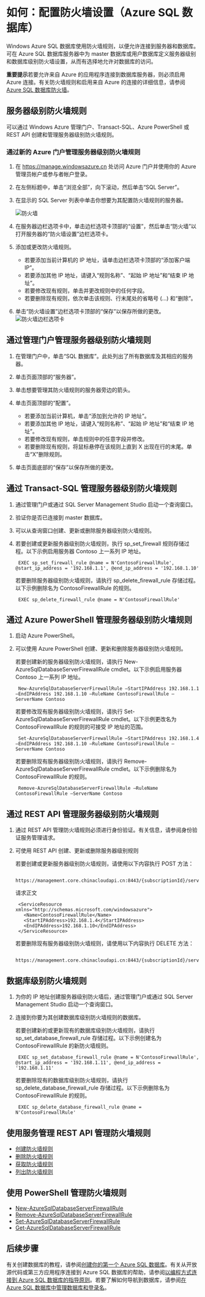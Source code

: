 <properties
	pageTitle="如何：配置防火墙设置（Azure SQL 数据库）"
	description="配置 Azure SQL 数据库的防火墙"
	services="sql-database"
	documentationCenter=""
	authors="BYHAM"
	manager="jeffreyg"
	editor=""/>


<tags 
	ms.service=“sql-database”
	ms.date="06/22/2015"
	wacn.date="08/29/2015"/>


# 如何：配置防火墙设置（Azure SQL 数据库）

 Windows Azure SQL 数据库使用防火墙规则，以便允许连接到服务器和数据库。可在 Azure SQL 数据库服务器中为 master 数据库或用户数据库定义服务器级别和数据库级别防火墙设置，从而有选择地允许对数据库的访问。

**重要提示**若要允许来自 Azure 的应用程序连接到数据库服务器，则必须启用 Azure 连接。有关防火墙规则和启用来自 Azure 的连接的详细信息，请参阅 [Azure SQL 数据库防火墙](https://msdn.microsoft.com/zh-cn/library/azure/ee621782.aspx)。


## 服务器级别防火墙规则

可以通过 Windows Azure 管理门户、Transact-SQL、Azure PowerShell 或 REST API 创建和管理服务器级别防火墙规则。

### 通过新的 Azure 门户管理服务器级别防火墙规则
1. 在 https://manage.windowsazure.cn 处访问 Azure 门户并使用你的 Azure 管理员帐户或参与者帐户登录。
2. 在左侧标题中，单击“浏览全部”，向下滚动，然后单击“SQL Server”。
3. 在显示的 SQL Server 列表中单击你想要为其配置防火墙规则的服务器。

	![防火墙][1]

4. 在服务器边栏选项卡中，单击边栏选项卡顶部的“设置”，然后单击“防火墙”以打开服务器的“防火墙设置”边栏选项卡。
5. 添加或更改防火墙规则。

	* 若要添加当前计算机的 IP 地址，请单击边栏选项卡顶部的“添加客户端 IP”。
	* 若要添加其他 IP 地址，请键入“规则名称”、“起始 IP 地址”和“结束 IP 地址”。
	* 若要修改现有规则，单击并更改规则中的任何字段。
	* 若要删除现有规则，依次单击该规则、行末尾处的省略号 (...) 和“删除”。
6. 单击“防火墙设置”边栏选项卡顶部的“保存”以保存所做的更改。![防火墙边栏选项卡][2] 

## 通过管理门户管理服务器级别防火墙规则 

1. 在管理门户中，单击“SQL 数据库”。此处列出了所有数据库及其相应的服务器。
1. 单击页面顶部的“服务器”。
2. 单击想要管理其防火墙规则的服务器旁边的箭头。
3. 单击页面顶部的“配置”。

	*  若要添加当前计算机，单击“添加到允许的 IP 地址”。
	*  若要添加其他 IP 地址，请键入“规则名称”、“起始 IP 地址”和“结束 IP 地址”。
	*  若要修改现有规则，单击规则中的任意字段并修改。
	*  若要删除现有规则，将鼠标悬停在该规则上直到 X 出现在行的末尾。单击“X”删除规则。
8. 单击页面底部的“保存”以保存所做的更改。

## 通过 Transact-SQL 管理服务器级别防火墙规则
1. 通过管理门户或通过 SQL Server Management Studio 启动一个查询窗口。
2. 验证你是否已连接到 master 数据库。
3. 可以从查询窗口创建、更新或删除服务器级别防火墙规则。
4. 若要创建或更新服务器级别防火墙规则，执行 sp\_set\_firewall 规则存储过程。以下示例启用服务器 Contoso 上一系列 IP 地址。

		EXEC sp_set_firewall_rule @name = N'ContosoFirewallRule', @start_ip_address = '192.168.1.1', @end_ip_address = '192.168.1.10'

	若要删除服务器级别防火墙规则，请执行 sp\_delete\_firewall\_rule 存储过程。以下示例删除名为 ContosoFirewallRule 的规则。
 
		EXEC sp_delete_firewall_rule @name = N'ContosoFirewallRule'
 
## 通过 Azure PowerShell 管理服务器级别防火墙规则
1. 启动 Azure PowerShell。
2. 可以使用 Azure PowerShell 创建、更新和删除服务器级别防火墙规则。 

	若要创建新的服务器级别防火墙规则，请执行 New-AzureSqlDatabaseServerFirewallRule cmdlet。以下示例启用服务器 Contoso 上一系列 IP 地址。
 
		New-AzureSqlDatabaseServerFirewallRule –StartIPAddress 192.168.1.1 –EndIPAddress 192.168.1.10 –RuleName ContosoFirewallRule –ServerName Contoso
 
	若要修改现有服务器级别防火墙规则，请执行 Set-AzureSqlDatabaseServerFirewallRule cmdlet。以下示例更改名为 ContosoFirewallRule 的规则的可接受 IP 地址的范围。
 
		Set-AzureSqlDatabaseServerFirewallRule –StartIPAddress 192.168.1.4 –EndIPAddress 192.168.1.10 –RuleName ContosoFirewallRule –ServerName Contoso

	若要删除现有服务器级别防火墙规则，请执行 Remove-AzureSqlDatabaseServerFirewallRule cmdlet。以下示例删除名为 ContosoFirewallRule 的规则。

		Remove-AzureSqlDatabaseServerFirewallRule –RuleName ContosoFirewallRule –ServerName Contoso
 
## 通过 REST API 管理服务器级别防火墙规则
1. 通过 REST API 管理防火墙规则必须进行身份验证。有关信息，请参阅身份验证服务管理请求。
2. 可使用 REST API 创建、更新或删除服务器级别规则

	若要创建或更新服务器级别防火墙规则，请使用以下内容执行 POST 方法：
 
		https://management.core.chinacloudapi.cn:8443/{subscriptionId}/services/sqlservers/servers/Contoso/firewallrules
	
	请求正文

		<ServiceResource xmlns="http://schemas.microsoft.com/windowsazure">
		  <Name>ContosoFirewallRule</Name>
		  <StartIPAddress>192.168.1.4</StartIPAddress>
		  <EndIPAddress>192.168.1.10</EndIPAddress>
		</ServiceResource>
 

	若要删除现有服务器级别防火墙规则，请使用以下内容执行 DELETE 方法：
	 
		https://management.core.chinacloudapi.cn:8443/{subscriptionId}/services/sqlservers/servers/Contoso/firewallrules/ContosoFirewallRule
 
## 数据库级别防火墙规则

1. 为你的 IP 地址创建服务器级别防火墙后，通过管理门户或通过 SQL Server Management Studio 启动一个查询窗口。
2. 连接到你要为其创建数据库级别防火墙规则的数据库。

	若要创建新的或更新现有的数据库级别防火墙规则，请执行 sp\_set\_database\_firewall\_rule 存储过程。以下示例创建名为 ContosoFirewallRule 的新防火墙规则。
 
		EXEC sp_set_database_firewall_rule @name = N'ContosoFirewallRule', @start_ip_address = '192.168.1.11', @end_ip_address = '192.168.1.11'
 
	若要删除现有的数据库级别防火墙规则，请执行 sp\_delete\_database\_firewall\_rule 存储过程。以下示例删除名为 ContosoFirewallRule 的规则。
 
		EXEC sp_delete_database_firewall_rule @name = N'ContosoFirewallRule'


## 使用服务管理 REST API 管理防火墙规则

* [创建防火墙规则](https://msdn.microsoft.com/zh-cn/library/azure/dn505712.aspx)
* [删除防火墙规则](https://msdn.microsoft.com/zh-cn/library/azure/dn505706.aspx)
* [获取防火墙规则](https://msdn.microsoft.com/zh-cn/library/azure/dn505698.aspx)
* [列出防火墙规则](https://msdn.microsoft.com/zh-cn/library/azure/dn505715.aspx)

## 使用 PowerShell 管理防火墙规则

* [New-AzureSqlDatabaseServerFirewallRule](https://msdn.microsoft.com/zh-cn/library/azure/dn546724.aspx)
* [Remove-AzureSqlDatabaseServerFirewallRule](https://msdn.microsoft.com/zh-cn/library/azure/dn546727.aspx)
* [Set-AzureSqlDatabaseServerFirewallRule](https://msdn.microsoft.com/zh-cn/library/azure/dn546739.aspx)
* [Get-AzureSqlDatabaseServerFirewallRule](https://msdn.microsoft.com/zh-cn/library/azure/dn546731.aspx)
 
## 后续步骤

有关创建数据库的教程，请参阅[创建你的第一个 Azure SQL 数据库](/documentation/articles/sql-database-get-started)。有关从开放源代码或第三方应用程序连接到 Azure SQL 数据库的帮助，请参阅[以编程方式连接到 Azure SQL 数据库的指导原则](https://msdn.microsoft.com/zh-cn/library/azure/ee336282.aspx)。若要了解如何导航到数据库，请参阅[在 Azure SQL 数据库中管理数据库和登录名](https://msdn.microsoft.com/zh-cn/library/azure/ee336235.aspx)。

<!--Image references-->
[1]: ./media/sql-database-configure-firewall-settings/AzurePortalBrowseForFirewall.png
[2]: ./media/sql-database-configure-firewall-settings/AzurePortalFirewallSettings.png
<!--anchors-->

<!---HONumber=67-->